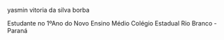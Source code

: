 yasmin vitoria da silva borba

  Estudante no 1ºAno do Novo Ensino Médio
  Colégio Estadual Rio Branco - Paraná
